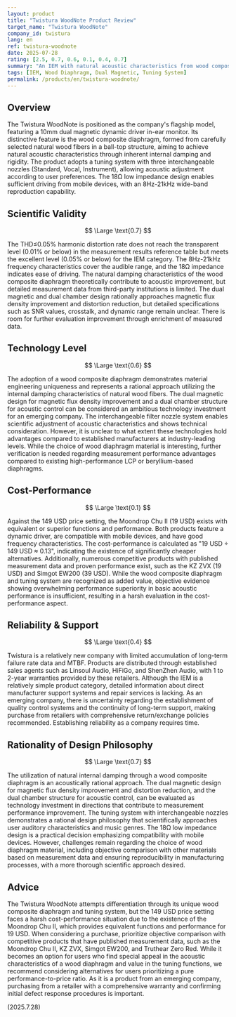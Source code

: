 ```yaml
---
layout: product
title: "Twistura WoodNote Product Review"
target_name: "Twistura WoodNote"
company_id: twistura
lang: en
ref: twistura-woodnote
date: 2025-07-28
rating: [2.5, 0.7, 0.6, 0.1, 0.4, 0.7]
summary: "An IEM with natural acoustic characteristics from wood composite diaphragm that faces harsh competitive pressure in cost-performance"
tags: [IEM, Wood Diaphragm, Dual Magnetic, Tuning System]
permalink: /products/en/twistura-woodnote/
---
```


## Overview

The Twistura WoodNote is positioned as the company's flagship model, featuring a 10mm dual magnetic dynamic driver in-ear monitor. Its distinctive feature is the wood composite diaphragm, formed from carefully selected natural wood fibers in a ball-top structure, aiming to achieve natural acoustic characteristics through inherent internal damping and rigidity. The product adopts a tuning system with three interchangeable nozzles (Standard, Vocal, Instrument), allowing acoustic adjustment according to user preferences. The 18Ω low impedance design enables sufficient driving from mobile devices, with an 8Hz-21kHz wide-band reproduction capability.

## Scientific Validity

$$ \Large \text{0.7} $$

The THD≤0.05% harmonic distortion rate does not reach the transparent level (0.01% or below) in the measurement results reference table but meets the excellent level (0.05% or below) for the IEM category. The 8Hz-21kHz frequency characteristics cover the audible range, and the 18Ω impedance indicates ease of driving. The natural damping characteristics of the wood composite diaphragm theoretically contribute to acoustic improvement, but detailed measurement data from third-party institutions is limited. The dual magnetic and dual chamber design rationally approaches magnetic flux density improvement and distortion reduction, but detailed specifications such as SNR values, crosstalk, and dynamic range remain unclear. There is room for further evaluation improvement through enrichment of measured data.

## Technology Level

$$ \Large \text{0.6} $$

The adoption of a wood composite diaphragm demonstrates material engineering uniqueness and represents a rational approach utilizing the internal damping characteristics of natural wood fibers. The dual magnetic design for magnetic flux density improvement and a dual chamber structure for acoustic control can be considered an ambitious technology investment for an emerging company. The interchangeable filter nozzle system enables scientific adjustment of acoustic characteristics and shows technical consideration. However, it is unclear to what extent these technologies hold advantages compared to established manufacturers at industry-leading levels. While the choice of wood diaphragm material is interesting, further verification is needed regarding measurement performance advantages compared to existing high-performance LCP or beryllium-based diaphragms.

## Cost-Performance

$$ \Large \text{0.1} $$

Against the 149 USD price setting, the Moondrop Chu II (19 USD) exists with equivalent or superior functions and performance. Both products feature a dynamic driver, are compatible with mobile devices, and have good frequency characteristics. The cost-performance is calculated as "19 USD ÷ 149 USD ≈ 0.13", indicating the existence of significantly cheaper alternatives. Additionally, numerous competitive products with published measurement data and proven performance exist, such as the KZ ZVX (19 USD) and Simgot EW200 (39 USD). While the wood composite diaphragm and tuning system are recognized as added value, objective evidence showing overwhelming performance superiority in basic acoustic performance is insufficient, resulting in a harsh evaluation in the cost-performance aspect.

## Reliability & Support

$$ \Large \text{0.4} $$

Twistura is a relatively new company with limited accumulation of long-term failure rate data and MTBF. Products are distributed through established sales agents such as Linsoul Audio, HiFiGo, and ShenZhen Audio, with 1 to 2-year warranties provided by these retailers. Although the IEM is a relatively simple product category, detailed information about direct manufacturer support systems and repair services is lacking. As an emerging company, there is uncertainty regarding the establishment of quality control systems and the continuity of long-term support, making purchase from retailers with comprehensive return/exchange policies recommended. Establishing reliability as a company requires time.

## Rationality of Design Philosophy

$$ \Large \text{0.7} $$

The utilization of natural internal damping through a wood composite diaphragm is an acoustically rational approach. The dual magnetic design for magnetic flux density improvement and distortion reduction, and the dual chamber structure for acoustic control, can be evaluated as technology investment in directions that contribute to measurement performance improvement. The tuning system with interchangeable nozzles demonstrates a rational design philosophy that scientifically approaches user auditory characteristics and music genres. The 18Ω low impedance design is a practical decision emphasizing compatibility with mobile devices. However, challenges remain regarding the choice of wood diaphragm material, including objective comparison with other materials based on measurement data and ensuring reproducibility in manufacturing processes, with a more thorough scientific approach desired.

## Advice

The Twistura WoodNote attempts differentiation through its unique wood composite diaphragm and tuning system, but the 149 USD price setting faces a harsh cost-performance situation due to the existence of the Moondrop Chu II, which provides equivalent functions and performance for 19 USD. When considering a purchase, prioritize objective comparison with competitive products that have published measurement data, such as the Moondrop Chu II, KZ ZVX, Simgot EW200, and Truthear Zero Red. While it becomes an option for users who find special appeal in the acoustic characteristics of a wood diaphragm and value in the tuning functions, we recommend considering alternatives for users prioritizing a pure performance-to-price ratio. As it is a product from an emerging company, purchasing from a retailer with a comprehensive warranty and confirming initial defect response procedures is important.

(2025.7.28)
